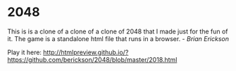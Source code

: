 # 2048
This is is a clone of a clone of a clone of 2048 that I made just for the fun of it.  The game is a standalone html file that runs in a browser. - *Brian Erickson*

Play it here:
http://htmlpreview.github.io/?https://github.com/berickson/2048/blob/master/2018.html



